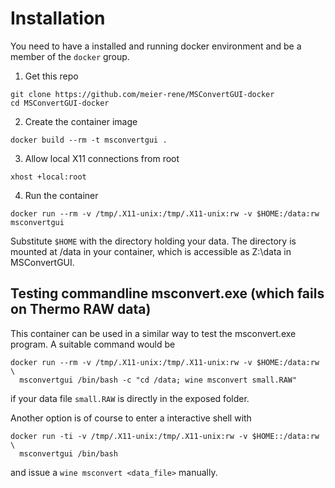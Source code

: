# Installation
You need to have a installed and running docker environment and be a member of the `docker` group.

1. Get this repo
```
git clone https://github.com/meier-rene/MSConvertGUI-docker
cd MSConvertGUI-docker
```

2. Create the container image
```
docker build --rm -t msconvertgui .
```
3. Allow local X11 connections from root
```
xhost +local:root
```
4. Run the container
```
docker run --rm -v /tmp/.X11-unix:/tmp/.X11-unix:rw -v $HOME:/data:rw msconvertgui
```
Substitute `$HOME` with the directory holding your data. The directory is mounted at /data in your container, which is accessible as Z:\data in MSConvertGUI.


## Testing commandline msconvert.exe (which fails on Thermo RAW data)
This container can be used in a similar way to test the msconvert.exe program. A suitable command would be
```
docker run --rm -v /tmp/.X11-unix:/tmp/.X11-unix:rw -v $HOME:/data:rw \
  msconvertgui /bin/bash -c "cd /data; wine msconvert small.RAW"
```
if your data file `small.RAW` is directly in the exposed folder.

Another option is of course to enter a interactive shell with
```
docker run -ti -v /tmp/.X11-unix:/tmp/.X11-unix:rw -v $HOME::/data:rw \
  msconvertgui /bin/bash
```
and issue a `wine msconvert <data_file>` manually.
